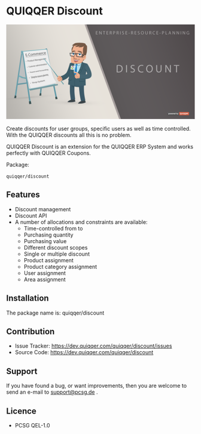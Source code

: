 QUIQQER Discount
========

![Discounts](bin/images/Readme_EN.png)

Create discounts for user groups, specific users as well as time controlled.
With the QUIQQER discounts all this is no problem.

QUIQQER Discount is an extension for the QUIQQER ERP System and 
works perfectly with QUIQQER Coupons.

Package:

    quiqqer/discount


Features
--------

- Discount management
- Discount API
- A number of allocations and constraints are available:
    - Time-controlled from to
    - Purchasing quantity
    - Purchasing value
    - Different discount scopes
    - Single or multiple discount
    - Product assignment
    - Product category assignment
    - User assignment
    - Area assignment
     

Installation
------------

The package name is: quiqqer/discount


Contribution
----------

- Issue Tracker: https://dev.quiqqer.com/quiqqer/discount/issues
- Source Code: https://dev.quiqqer.com/quiqqer/discount


Support
-------

If you have found a bug, or want improvements,
then you are welcome to send an e-mail to support@pcsg.de .


Licence
-------

- PCSG QEL-1.0
